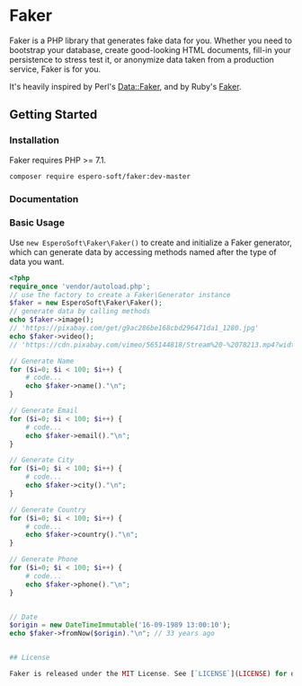# Faker

Faker is a PHP library that generates fake data for you. Whether you need to bootstrap your database, create good-looking HTML documents, fill-in your persistence to stress test it, or anonymize data taken from a production service, Faker is for you.

It's heavily inspired by Perl's [Data::Faker](https://metacpan.org/pod/Data::Faker), and by Ruby's [Faker](https://rubygems.org/gems/faker).

## Getting Started

### Installation

Faker requires PHP >= 7.1.

```shell
composer require espero-soft/faker:dev-master
```

### Documentation



### Basic Usage

Use `new EsperoSoft\Faker\Faker()` to create and initialize a Faker generator, which can generate data by accessing methods named after the type of data you want.

```php
<?php
require_once 'vendor/autoload.php';
// use the factory to create a Faker\Generator instance
$faker = new EsperoSoft\Faker\Faker();
// generate data by calling methods
echo $faker->image();
// 'https://pixabay.com/get/g9ac286be168cbd296471da1_1280.jpg'
echo $faker->video();
// 'https://cdn.pixabay.com/vimeo/565144818/Stream%20-%2078213.mp4?width=3840&hash=d05acb913345b3b873b01121453acbf275b18796'

// Generate Name
for ($i=0; $i < 100; $i++) { 
    # code...
    echo $faker->name()."\n";
}

// Generate Email
for ($i=0; $i < 100; $i++) { 
    # code...
    echo $faker->email()."\n";
}

// Generate City
for ($i=0; $i < 100; $i++) { 
    # code...
    echo $faker->city()."\n";
}

// Generate Country
for ($i=0; $i < 100; $i++) { 
    # code...
    echo $faker->country()."\n";
}

// Generate Phone
for ($i=0; $i < 100; $i++) { 
    # code...
    echo $faker->phone()."\n";
}


// Date
$origin = new DateTimeImmutable('16-09-1989 13:00:10');
echo $faker->fromNow($origin)."\n"; // 33 years ago


## License

Faker is released under the MIT License. See [`LICENSE`](LICENSE) for details.

